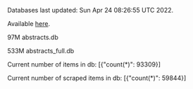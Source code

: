 Databases last updated: Sun Apr 24 08:26:55 UTC 2022. 

Available [here](https://github.com/cbeauhilton/ash-db/releases).


97M	abstracts.db

533M	abstracts_full.db

Current number of items in db:
[{"count(*)": 93309}]

Current number of scraped items in db:
[{"count(*)": 59844}]
